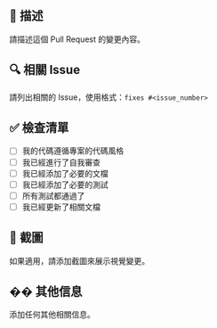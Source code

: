 ## 📝 描述
請描述這個 Pull Request 的變更內容。

## 🔍 相關 Issue
請列出相關的 Issue，使用格式：`fixes #<issue_number>`

## ✅ 檢查清單
- [ ] 我的代碼遵循專案的代碼風格
- [ ] 我已經進行了自我審查
- [ ] 我已經添加了必要的文檔
- [ ] 我已經添加了必要的測試
- [ ] 所有測試都通過了
- [ ] 我已經更新了相關文檔

## 📸 截圖
如果適用，請添加截圖來展示視覺變更。

## �� 其他信息
添加任何其他相關信息。 